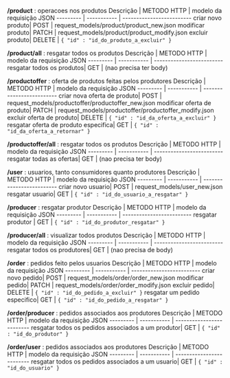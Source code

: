 **/product** : operacoes nos produtos
Descrição | METODO HTTP | modelo da requisição JSON
--------- | ----------- | -------------------------
criar novo produto| POST | request_models/product/product_new.json
modificar produto| PATCH | request_models/product/product_modify.json
excluir produto| DELETE | `{ "id" : "id_do_produto_a_excluir" }`

**/product/all** : resgatar todos os produtos
Descrição | METODO HTTP | modelo da requisição JSON
--------- | ----------- | -------------------------
resgatar todos os produtos| GET | (nao precisa ter body)

**/productoffer** : oferta de produtos feitas pelos produtores
Descrição | METODO HTTP | modelo da requisição JSON
--------- | ----------- | -------------------------
criar nova oferta de produto| POST | request_models/productoffer/productoffer_new.json
modificar oferta de produto| PATCH | request_models/productoffer/productoffer_modify.json
excluir oferta de produto| DELETE | `{ "id" : "id_da_oferta_a_excluir" }`
resgatar oferta de produto especifica| GET | `{ "id" : "id_da_oferta_a_retornar" }`

**/productoffer/all** : resgatar todos os produtos
Descrição | METODO HTTP | modelo da requisição JSON
--------- | ----------- | -------------------------
resgatar todas as ofertas| GET | (nao precisa ter body)

**/user** : usuarios, tanto consumidores quanto produtores
Descrição | METODO HTTP | modelo da requisição JSON
--------- | ----------- | -------------------------
criar novo usuario| POST | request_models/user_new.json
resgatar usuario| GET | `{ "id" : "id_do_usuario_a_resgatar" }`

**/producer** : resgatar produtor
Descrição | METODO HTTP | modelo da requisição JSON
--------- | ----------- | -------------------------
resgatar produtor | GET | `{ "id" : "id_do_produtor_resgatar" }`

**/producer/all** : visualizar todos produtos
Descrição | METODO HTTP | modelo da requisição JSON
--------- | ----------- | -------------------------
resgatar todos os produtores| GET | (nao precisa de body)

**/order** : pedidos feito pelos usuarios
Descrição | METODO HTTP | modelo da requisição JSON
--------- | ----------- | -------------------------
criar novo pedido| POST | request_models/order/order_new.json
modificar pedido| PATCH | request_models/order/order_modify.json
excluir pedido| DELETE | `{ "id" : "id_do_pedido_a_excluir" }`
resgatar um pedido especifico| GET | `{ "id" : "id_do_pedido_a_resgatar" }`

**/order/producer** : pedidos associados aos produtores 
Descrição | METODO HTTP | modelo da requisição JSON
--------- | ----------- | -------------------------
resgatar todos os pedidos associados a um produtor| GET | `{ "id" : "id_do_produtor" }`

**/order/user** : pedidos associados aos produtores 
Descrição | METODO HTTP | modelo da requisição JSON
--------- | ----------- | -------------------------
resgatar todos os pedidos associados a um usuario| GET | `{ "id" : "id_do_usuario" }`